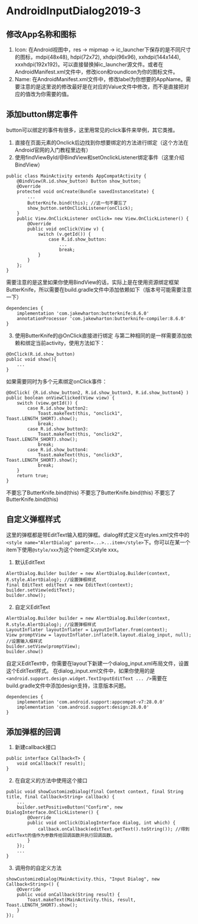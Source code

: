 # AndroidInputDialog2019-3
## 修改App名称和图标
1. Icon: 在Android视图中，res -> mipmap -> ic_launcher下保存的是不同尺寸的图标，mdpi(48x48), hdpi(72x72), xhdpi(96x96), xxhdpi(144x144), xxxhdpi(192x192)。可以直接替换掉ic_launcher源文件。或者在AndroidManifest.xml文件中，修改icon和roundIcon为你的图标文件。
2. Name: 在AndroidManifest.xml文件中，修改label为你想要的AppName。需要注意的是这里说的修改最好是在对应的Value文件中修改，而不是直接把对应的值改为你需要的值。
## 添加button绑定事件
button可以绑定的事件有很多，这里用常见的click事件来举例，其它类推。
1. 直接在页面元素的Onclick后边找到你想要绑定的方法进行绑定（这个方法在Android官网的入门教程里边有）
2. 使用findViewById/@BindView和setOnclickListener绑定事件（这里介绍BindView）
```
public class MainActivity extends AppCompatActivity {
    @BindView(R.id.show_button) Button show_button;
    @Override
    protected void onCreate(Bundle savedInstanceState) {
        ...
        ButterKnife.bind(this); //这一句不要忘了
        show_button.setOnClickListener(onClick);
    }
    public View.OnClickListener onClick= new View.OnClickListener() {
        @Override
        public void onClick(View v) {
            switch (v.getId()) {
                case R.id.show_button:
                    ...
                    break;
            }
        }
    };
}
```
需要注意的是这里如果你使用BindView的话，实际上是在使用资源绑定框架ButterKnife，所以需要在build.gradle文件中添加依赖如下（版本号可能需要注意一下）
```
dependencies {
    implementation 'com.jakewharton:butterknife:8.6.0'
    annotationProcessor 'com.jakewharton:butterknife-compiler:8.6.0'
}
```
3. 使用ButterKnife的@OnClick直接进行绑定
与第二种相同的是一样需要添加依赖和绑定当前activity，使用方法如下：
```
@OnClick(R.id.show_button)
public void show(){
    ...
}
```
如果需要同时为多个元素绑定onClick事件：
```
@OnClick( {R.id.show_button2, R.id.show_button3, R.id.show_button4} )
public boolean onViewClicked(View view) {
    switch (view.getId()) {
        case R.id.show_button2:
            Toast.makeText(this, "onclick1", Toast.LENGTH_SHORT).show();
            break;
        case R.id.show_button3:
            Toast.makeText(this, "onclick2", Toast.LENGTH_SHORT).show();
            break;
        case R.id.show_button4:
            Toast.makeText(this, "onclick3", Toast.LENGTH_SHORT).show();
            break;
    }
    return true;
}
```
<font bgcolor=#FF4500> 不要忘了ButterKnife.bind(this)</font>
<font bgcolor=#FF4500> 不要忘了ButterKnife.bind(this)</font>
<font bgcolor=#FF4500> 不要忘了ButterKnife.bind(this)</font>

## 自定义弹框样式
这里的弹框都是带EditText输入框的弹框。dialog样式定义在styles.xml文件中的`<style name="AlertDialog" parent=...>...item</style>`下。你可以在某一个item下使用`@style/xxx`为这个item定义style xxx。
1. 默认EditText
```
AlertDialog.Builder builder = new AlertDialog.Builder(context, R.style.AlertDialog); //设置弹框样式
final EditText editText = new EditText(context);
builder.setView(editText);
builder.show();
```
2. 自定义EditText
```
AlertDialog.Builder builder = new AlertDialog.Builder(context, R.style.AlertDialog); //设置弹框样式
LayoutInflater layoutInflater = LayoutInflater.from(context);
View promptView = layoutInflater.inflate(R.layout.dialog_input, null); //设置输入框样式
builder.setView(promptView);
builder.show()
```
自定义EditText中，你需要在layout下新建一个dialog_input.xml布局文件，设置这个EditText样式。
在dialog_input.xml文件中，如果你使用的是`<android.support.design.widget.TextInputEditText ... />`需要在build.gradle文件中添加design支持，注意版本问题。
```
dependencies {
    implementation 'com.android.support:appcompat-v7:28.0.0'
    implementation 'com.android.support:design:28.0.0'
}
```
## 添加弹框的回调
1. 新建callback接口
```
public interface Callback<T> {
    void onCallback(T result);
}
```
2. 在自定义的方法中使用这个接口
```
public void showCustomizeDialog(final Context context, final String title, final Callback<String> callback) {
    ...
    builder.setPositiveButton("Confirm", new DialogInterface.OnClickListener() {
        @Override
        public void onClick(DialogInterface dialog, int which) {
            callback.onCallback(editText.getText().toString()); //得到editText的值作为参数传给回调函数并执行回调函数。
        }
    }); 
    ...
}
```
3. 调用你的自定义方法
```
showCustomizeDialog(MainActivity.this, "Input Dialog", new Callback<String>() {
    @Override
    public void onCallback(String result) {
        Toast.makeText(MainActivity.this, result, Toast.LENGTH_SHORT).show();
    }
});
```
